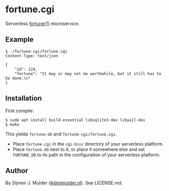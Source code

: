 fortune.cgi
===========
Serverless [fortune(1)](https://man.openbsd.org/fortune) microservice.

Example
-------
    $ ./fortune-cgi/fortune.cgi
    Content-Type: text/json
    
    {
        "id": 124,
        "fortune": "It may or may not be worthwhile, but it still has to be done.\n"
    }

Installation
------------
First compile:

    $ sudo apt install build-essential libsqlite3-dev libyajl-dev
    $ make

This yields `fortune.db` and `fortune-cgi/fortune.cgi`.

 - Place `fortune.cgi` in the `cgi-bin/` directory of your serverless
   platform.
 - Place `fortune.db` next to it, or place it somewhere else and set
   `FORTUNE_DB` to its path in the configuration of your serverless
   platform.

Author
------
By Sijmen J. Mulder (<ik@sjmulder.nl>). See LICENSE.md.
